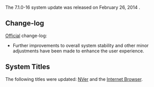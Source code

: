 The 7.1.0-16 system update was released on February 26, 2014 .

## Change-log

[Official](http://en-americas-support.nintendo.com/app/answers/detail/a_id/231)
change-log:

- Further improvements to overall system stability and other minor
  adjustments have been made to enhance the user experience.

## System Titles

The following titles were updated: [NVer](NVer "wikilink") and the
[Internet Browser](Internet_Browser "wikilink").